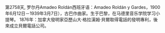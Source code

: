 第2758天,  罗尔丹Amadeo Roldán西班牙语：Amadeo Roldán y Gardes，1900年6月12日－1939年3月7日），古巴作曲家。生于巴黎，在马德里音乐学院学习小提琴。
1876年：加拿大發明家亞歷山大·格拉漢姆·貝爾取得電話的發明專利，後來成立貝爾電話公司。
